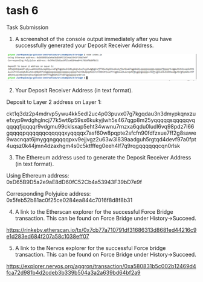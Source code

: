 # tash 6
Task Submission

1. A screenshot of the console output immediately after you have successfully generated your Deposit Receiver Address.

![DPA](DPA.png)


2. Your Deposit Receiver Address (in text format).

Deposit to Layer 2 address on Layer 1: 

ckt1q3dz2p4mdrvp5ywu4kk5edl2uc4p03puvx07g7kgqdau3n3dmypkqnxzuefxyp9wdghglncj77k5wt6p59sx6kukyjlwh5s467qgp8m25yqqqqqsqqqqqvqqqqqfjqqqqr9vdgmu99cklsxap5eht34wwnu7rnzxa6qdu0ludl6vq98pdz7l66gqqqqpqqqqqqcqqqqqxyqqqqx7asf60w8pqpte2sfcfn90fdfzxue7ff2g8sawe9wacnqat6jmygqngqqqqpxv9ejjvgz2u63w3l839aadguh5rgtqd4devf97a0fpt4uqsz0k44jmn4dzaxhgm4s0c5ktfffeg0eeh4lf7q9rqgqqqqqqcqn0rlsk

3. The Ethereum address used to generate the Deposit Receiver Address (in text format).

Using Ethereum address: 0xD65B9D5a2e9aE8dD60fC52Cb4a53943F39bD7e9f

Corresponding Polyjuice address: 0x5feb52b81ac0f25ce0284ea844c7016f8d8f8b31

4. A link to the Etherscan explorer for the successful Force Bridge transaction. This can be found on Force Bridge under History→Succeed.

https://rinkeby.etherscan.io/tx/0x7cb77a710791df31686313d8681ed44216c9e1d283ed684f207a58c1038eff07

5. A link to the Nervos explorer for the successful Force bridge transaction. This can be found on Force Bridge under History→Succeed.

https://explorer.nervos.org/aggron/transaction/0xa580831b5c002b12469d4fca72d981b4d2cdeb3b339b504a3a2a639bd64bf2a9